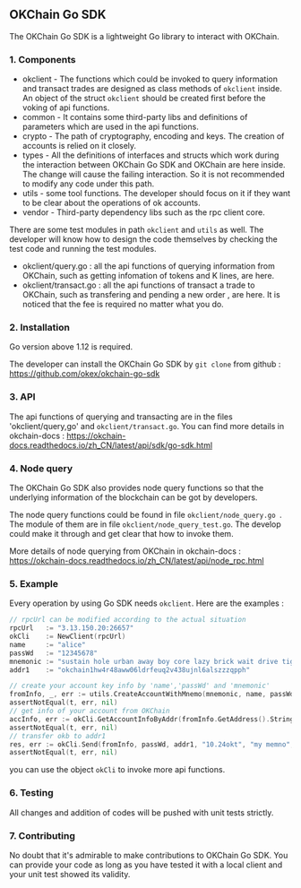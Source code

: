 ## OKChain Go SDK

The OKChain Go SDK is a lightweight Go library to interact with OKChain.

### 1. Components

- okclient - The functions which could be invoked to query information and transact trades are designed as class methods of `okclient` inside. An object of the struct `okclient` should be created first before the voking of api functions.
- common -  It contains some third-party libs and definitions of parameters which are used in the api functions.
- crypto - The path of cryptography, encoding and keys. The creation of accounts is relied on it closely.
- types - All the definitions of interfaces and structs which work during the  interaction between OKChain Go SDK and OKChain are here inside. The change will cause the failing interaction. So it is not recommended to modify any code under this path.
- utils - some tool functions. The developer should focus on it if they want to be clear about the operations of ok accounts.
- vendor - Third-party dependency libs such as the rpc client core.  

There are some test modules in path `okclient` and `utils` as well. The developer will know how to design the code themselves by checking the test code and running the test modules.

- okclient/query.go : all the api functions of querying information from OKChain, such as getting infomation of tokens and K lines,  are here.
- okclient/transact.go : all the api functions of transact a trade to OKChain,  such as transfering and pending a new order , are here. It is noticed that the fee is required no matter what you do.

### 2. Installation

Go version above 1.12 is required.

The developer can install the OKChain Go SDK by `git clone` from github : https://github.com/okex/okchain-go-sdk

### 3. API

The api functions of querying and transacting are in the files 'okclient/query,go'  and `okclient/transact.go`. You can find more details in okchain-docs : https://okchain-docs.readthedocs.io/zh_CN/latest/api/sdk/go-sdk.html

### 4. Node query

 The OKChain Go SDK also provides node query functions so that the underlying information of the blockchain can be got by developers.

The node query functions could be found in file `okclient/node_query.go `. The module of them are in file `okclient/node_query_test.go`. The develop could make it through and get clear that how to invoke them.

More details of node querying from OKChain in okchain-docs : https://okchain-docs.readthedocs.io/zh_CN/latest/api/node_rpc.html

### 5. Example

Every operation by using Go SDK needs `okclient`. Here are the examples :

```go
// rpcUrl can be modified according to the actual situation
rpcUrl	 := "3.13.150.20:26657"
okCli 	 := NewClient(rpcUrl)
name     := "alice"
passWd   := "12345678"
mnemonic := "sustain hole urban away boy core lazy brick wait drive tiger tell"
addr1    := "okchain1hw4r48aww06ldrfeuq2v438ujnl6alszzzqpph"

// create your account key info by 'name','passWd' and 'mnemonic'
fromInfo, _, err := utils.CreateAccountWithMnemo(mnemonic, name, passWd)
assertNotEqual(t, err, nil)
// get info of your account from OKChain
accInfo, err := okCli.GetAccountInfoByAddr(fromInfo.GetAddress().String())
assertNotEqual(t, err, nil)
// transfer okb to addr1
res, err := okCli.Send(fromInfo, passWd, addr1, "10.24okt", "my memno", accInfo.GetAccountNumber(), accInfo.GetSequence())
assertNotEqual(t, err, nil)
```

you can use the object `okCli` to invoke more api functions.

### 6. Testing

All changes and addition of codes will be pushed with unit tests strictly. 

### 7. Contributing

No doubt that it's admirable to make contributions to OKChain Go SDK. You can provide your code as long as you have tested it with a local client and your unit test showed its validity.  

